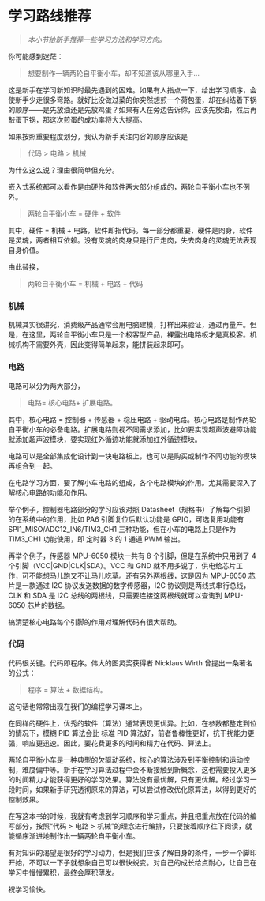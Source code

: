 # 学习路线推荐

> *本小节给新手推荐一些学习方法和学习方向。*

你可能感到迷茫：

> 想要制作一辆两轮自平衡小车，却不知道该从哪里入手...

这是新手在学习新知识时最先遇到的困难。如果有人指点一下，给出学习顺序，会使新手少走很多弯路。就好比没做过菜的你突然想煎一个荷包蛋，却在纠结着下锅的顺序——是先放油还是先放鸡蛋？如果有人在旁边告诉你，应该先放油，然后再敲蛋下锅，那这次煎蛋的成功率将大大提高。

如果按照重要程度划分，我认为新手关注内容的顺序应该是

> 代码 > 电路 > 机械

为什么这么说？理由很简单但充分。

嵌入式系统都可以看作是由硬件和软件两大部分组成的，两轮自平衡小车也不例外。

> 两轮自平衡小车 = 硬件 + 软件

其中，硬件 = 机械 + 电路，软件即指代码。每一部分都重要，硬件是肉身，软件是灵魂，两者相互依赖。没有灵魂的肉身只是行尸走肉，失去肉身的灵魂无法表现自身价值。

由此替换，

> 两轮自平衡小车 = 机械 + 电路 + 代码

### 机械

机械其实很讲究，消费级产品通常会用电脑建模，打样出来验证，通过再量产。但是，在这里，两轮自平衡小车只是一个极客型产品，裸露出电路板才是真极客。机械机构不需要外壳，因此变得简单起来，能拼装起来即可。

### 电路

电路可以分为两大部分，

> 电路= 核心电路+ 扩展电路。

其中，核心电路 = 控制器 + 传感器 + 稳压电路 + 驱动电路。核心电路是制作两轮自平衡小车的必备电路。扩展电路则视不同需求添加，比如要实现超声波避障功能就添加超声波模块，要实现红外循迹功能就添加红外循迹模块。

电路可以是全部集成化设计到一块电路板上，也可以是购买或制作不同功能的模块再组合到一起。

在电路学习方面，要了解小车电路的组成，各个电路模块的作用。尤其需要深入了解核心电路的功能和作用。

举个例子，控制器电路部分的学习应该对照 Datasheet（规格书）了解每个引脚的在系统中的作用，比如 PA6 引脚复位后默认功能是 GPIO，可选复用功能有 SPI1_MISO/ADC12_IN6/TIM3_CH1 三种功能，但在小车的电路上只是作为 TIM3_CH1 功能使用，即 定时器 3 的 1 通道 PWM 输出。

再举个例子，传感器 MPU-6050 模块一共有 8 个引脚，但是在系统中只用到了 4 个引脚（VCC|GND|CLK|SDA）。VCC 和 GND 就不用多说了，供电给芯片工作，可不能想马儿跑又不让马儿吃草。还有另外两根线，这是因为 MPU-6050 芯片是一款通过 I2C 协议发送数据的数字传感器，I2C 协议则是两线式串行总线，CLK 和 SDA 是 I2C 总线的两根线，只需要连接这两根线就可以查询到 MPU-6050 芯片的数据。

搞清楚核心电路每个引脚的作用对理解代码有很大帮助。

### 代码

代码很关键。代码即程序。伟大的图灵奖获得者 Nicklaus Wirth 曾提出一条著名的公式：

> 程序 = 算法 + 数据结构。

这句话也常常出现在我们的编程学习课本上。

在同样的硬件上，优秀的软件（算法）通常表现更优异。比如，在参数都整定到位的情况下，模糊 PID 算法会比 标准 PID 算法好，前者鲁棒性更好，抗干扰能力更强，响应更迅速。因此，要花费更多的时间和精力在代码、算法上。

两轮自平衡小车是一种典型的欠驱动系统，核心的算法涉及到平衡控制和运动控制，难度偏中等。新手在学习算法过程中会不断接触到新概念，这也需要投入更多的时间精力才能获得更好的学习效果。算法没有最优解，只有更优解。经过学习一段时间，如果新手研究透彻原来的算法，可以尝试修改优化原算法，以得到更好的控制效果。

在写这本书的时候，我就有考虑到学习顺序和学习重点，并且把重点放在代码的编写部分，按照“代码 > 电路 > 机械”的理念进行编排，只要按着顺序往下阅读，就能循序渐进地制作出一辆两轮自平衡小车。

有对知识的渴望是很好的学习动力，但是我们应该了解自身的条件，一步一个脚印开始，不可以一下子就想象自己可以很快蜕变。对自己的成长给点耐心，让自己在学习中慢慢累积，最终会厚积薄发。

祝学习愉快。





